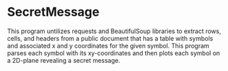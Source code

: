 # SecretMessage

This program untilizes requests and BeautifulSoup libraries to extract rows, cells, 
and headers from a public document that has a table with symbols and associated x and y 
coordinates for the given symbol. This program parses each symbol with its xy-coordinates 
and then plots each symbol on a 2D-plane revealing a secret message.
